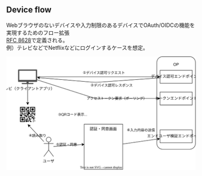 ## Device flow

Webブラウザのないデバイスや入力制限のあるデバイスでOAuth/OIDCの機能を実現するためのフロー拡張 \
[RFC 8628](https://datatracker.ietf.org/doc/html/rfc8628)で定義される。 \
例）テレビなどでNetflixなどにログインするケースを想定。

<img src="/device-flow.drawio.svg" />
